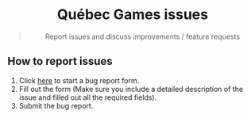 <div align='center'>
<h1>Québec Games issues</h1>
<blockquote>Report issues and discuss improvements / feature requests</blockquote>
</div>

## How to report issues

1. Click [here](https://github.com/Quebec-Games/issues/issues/new?assignees=octocat&labels=bug%2Ctriage&template=bug_report.yml&title=%5BBug%5D%3A+) to start a bug report form.
2. Fill out the form (Make sure you include a detailed description of the issue and filled out all the required fields).
3. Submit the bug report.

